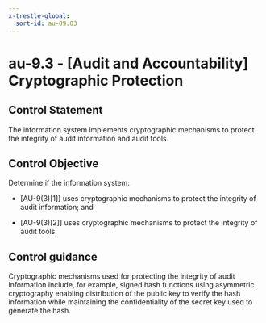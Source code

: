 ```yaml
---
x-trestle-global:
  sort-id: au-09.03
---
```


# au-9.3 - \[Audit and Accountability\] Cryptographic Protection

## Control Statement

The information system implements cryptographic mechanisms to protect the integrity of audit information and audit tools.

## Control Objective

Determine if the information system:

- \[AU-9(3)[1]\] uses cryptographic mechanisms to protect the integrity of audit information; and

- \[AU-9(3)[2]\] uses cryptographic mechanisms to protect the integrity of audit tools.

## Control guidance

Cryptographic mechanisms used for protecting the integrity of audit information include, for example, signed hash functions using asymmetric cryptography enabling distribution of the public key to verify the hash information while maintaining the confidentiality of the secret key used to generate the hash.
